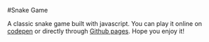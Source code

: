 #Snake Game

A classic snake game built with javascript. You can play it online on [codepen](https://codepen.io/HuCW/pen/ZvVvjB) or directly through [Github pages](https://hcwxd.github.io/SnakeGame/index.html). 
Hope you enjoy it!

 
